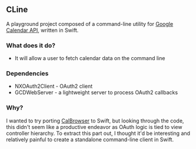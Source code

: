 ## CLine

A playground project composed of a command-line utility for [Google Calendar API](https://developers.google.com/google-apps/calendar/), written in Swift.

### What does it do?
* It will allow a user to fetch calendar data on the command line

### Dependencies
* NXOAuth2Client - OAuth2 client
* GCDWebServer - a lightweight server to process OAuth2 callbacks

### Why?
I wanted to try porting [CalBrowser](https://github.com/ivan3bx/CalBrowser) to Swift, but looking through the code, this didn't seem like a productive endeavor as OAuth logic is tied to view controller hierarchy.  To extract this part out, I thought it'd be interesting and relatively painful to create a standalone command-line client in Swift.